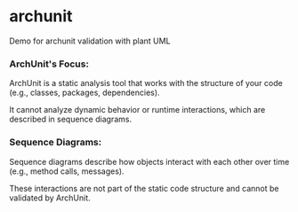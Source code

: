 # archunit
Demo for archunit validation with plant UML 

### ArchUnit's Focus:

ArchUnit is a static analysis tool that works with the structure of your code (e.g., classes, packages, dependencies).

It cannot analyze dynamic behavior or runtime interactions, which are described in sequence diagrams.

### Sequence Diagrams:

Sequence diagrams describe how objects interact with each other over time (e.g., method calls, messages).

These interactions are not part of the static code structure and cannot be validated by ArchUnit.
